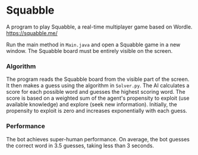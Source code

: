 # Squabble
A program to play Squabble, a real-time multiplayer game based on Wordle.
https://squabble.me/

Run the main method in `Main.java` and open a Squabble game in a new window. The Squabble board must be entirely visible on the screen.

### Algorithm

The program reads the Squabble board from the visible part of the screen. It then makes a guess using the algorithm in `Solver.py`. The AI calculates a score for each possible word and guesses the highest scoring word. The score is based on a weighted sum of the agent's propensity to exploit (use available knowledge) and explore (seek new information). Initially, the propensity to exploit is zero and increases exponentially with each guess.

### Performance

The bot achieves super-human performance. On average, the bot guesses the correct word in 3.5 guesses, taking less than 3 seconds.

